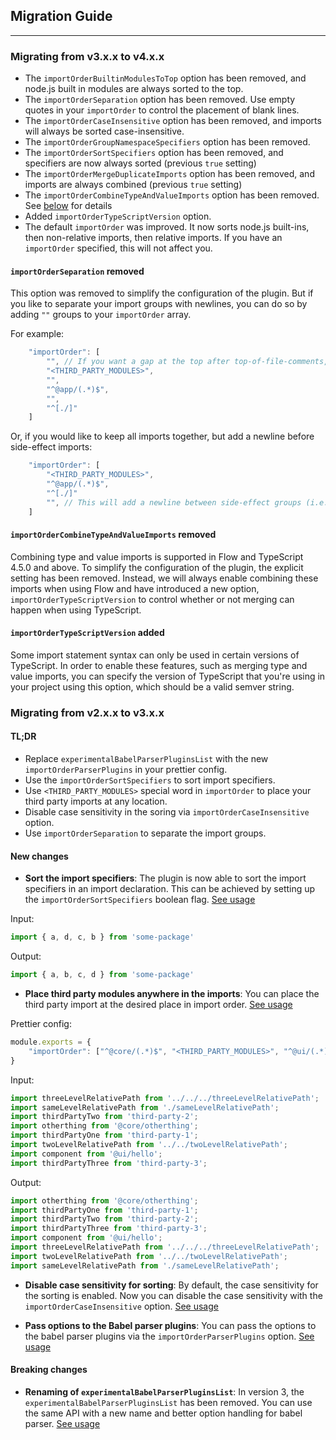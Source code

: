 ## Migration Guide

---

### Migrating from v3.x.x to v4.x.x

- The `importOrderBuiltinModulesToTop` option has been removed, and node.js built in modules are always sorted to the top.
- The `importOrderSeparation` option has been removed.  Use empty quotes in your `importOrder` to control the placement of blank lines.
- The `importOrderCaseInsensitive` option has been removed, and imports will always be sorted case-insensitive.
- The `importOrderGroupNamespaceSpecifiers` option has been removed.
- The `importOrderSortSpecifiers` option has been removed, and specifiers are now always sorted (previous `true` setting)
- The `importOrderMergeDuplicateImports` option has been removed, and imports are always combined (previous `true` setting)
- The `importOrderCombineTypeAndValueImports` option has been removed.  See [below](#importordercombinetypeandvalueimports-removed) for details
- Added `importOrderTypeScriptVersion` option.
- The default `importOrder` was improved.  It now sorts node.js built-ins, then non-relative imports, then relative imports. If you have an `importOrder` specified, this will not affect you.

#### `importOrderSeparation` removed

This option was removed to simplify the configuration of the plugin. But if you like to separate your import groups with newlines, you can do so by adding `""` groups to your `importOrder` array.

For example:

```js
    "importOrder": [
        "", // If you want a gap at the top after top-of-file-comments, put a separator here!
        "<THIRD_PARTY_MODULES>",
        "",
        "^@app/(.*)$",
        "",
        "^[./]"
    ]
```

Or, if you would like to keep all imports together, but add a newline before side-effect imports:

```js
    "importOrder": [
        "<THIRD_PARTY_MODULES>",
        "^@app/(.*)$",
        "^[./]"
        "", // This will add a newline between side-effect groups (i.e. the chunks that are sorted)
    ]
```

#### `importOrderCombineTypeAndValueImports` removed

Combining type and value imports is supported in Flow and TypeScript 4.5.0 and above.  To simplify the configuration of the plugin, the explicit setting has been removed.  Instead, we will always enable combining these imports when using Flow and have introduced a new option, `importOrderTypeScriptVersion` to control whether or not merging can happen when using TypeScript.

#### `importOrderTypeScriptVersion` added

Some import statement syntax can only be used in certain versions of TypeScript.  In order to enable these features, such as merging type and value imports, you can specify the version of TypeScript that you're using in your project using this option, which should be a valid semver string.


### Migrating from v2.x.x to v3.x.x

#### TL;DR

-   Replace `experimentalBabelParserPluginsList` with the new `importOrderParserPlugins` in your prettier config.
-   Use the `importOrderSortSpecifiers` to sort import specifiers.
-   Use `<THIRD_PARTY_MODULES>` special word in `importOrder` to place your third party imports at any location.
-   Disable case sensitivity in the soring via `importOrderCaseInsensitive` option.
-   Use `importOrderSeparation` to separate the import groups.

#### New changes

-   **Sort the import specifiers**:
    The plugin is now able to sort the import specifiers in an import declaration.
    This can be achieved by setting up the `importOrderSortSpecifiers` boolean flag.
    [See usage](../README.md#importordersortspecifiers)

Input:

```ts
import { a, d, c, b } from 'some-package'
```

Output:

```ts
import { a, b, c, d } from 'some-package'
```

-   **Place third party modules anywhere in the imports**:
    You can place the third party import at the desired place in import order. [See usage](../README.md#importorderseparation)

Prettier config:

```ts
module.exports = {
    "importOrder": ["^@core/(.*)$", "<THIRD_PARTY_MODULES>", "^@ui/(.*)$", "^[./]"]
}
```

Input:

```ts
import threeLevelRelativePath from '../../../threeLevelRelativePath';
import sameLevelRelativePath from './sameLevelRelativePath';
import thirdPartyTwo from 'third-party-2';
import otherthing from '@core/otherthing';
import thirdPartyOne from 'third-party-1';
import twoLevelRelativePath from '../../twoLevelRelativePath';
import component from '@ui/hello';
import thirdPartyThree from 'third-party-3';
```

Output:

```ts
import otherthing from '@core/otherthing';
import thirdPartyOne from 'third-party-1';
import thirdPartyTwo from 'third-party-2';
import thirdPartyThree from 'third-party-3';
import component from '@ui/hello';
import threeLevelRelativePath from '../../../threeLevelRelativePath';
import twoLevelRelativePath from '../../twoLevelRelativePath';
import sameLevelRelativePath from './sameLevelRelativePath';
```

-   **Disable case sensitivity for sorting**:
    By default, the case sensitivity for the sorting is enabled. Now you can disable
    the case sensitivity with the `importOrderCaseInsensitive` option. [See usage](../README.md#importordercaseinsensitive)

-   **Pass options to the Babel parser plugins**:
    You can pass the options to the babel parser plugins via the `importOrderParserPlugins` option. [See usage](../README.md#importorderparserplugins)

#### Breaking changes

-   **Renaming of `experimentalBabelParserPluginsList`**:
    In version 3, the `experimentalBabelParserPluginsList` has been removed. You can
    use the same API with a new name and better option handling for babel parser. [See usage](../README.md#importorderparserplugins)

